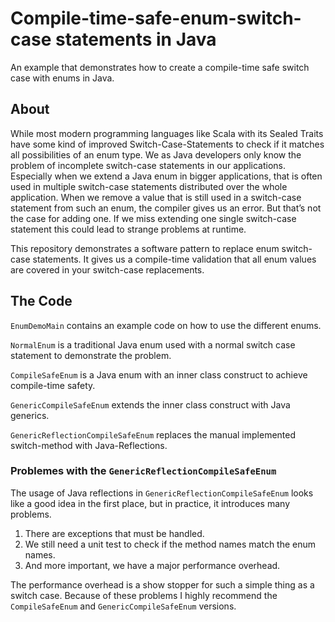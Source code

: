 # Compile-time-safe-enum-switch-case statements in Java
An example that demonstrates how to create a compile-time safe switch case with enums in Java.

## About
While most modern programming languages like Scala with its Sealed Traits have some kind of improved Switch-Case-Statements to check if it matches all possibilities of an enum type. We as Java developers only know the problem of incomplete switch-case statements in our applications. Especially when we extend a Java enum in bigger applications, that is often used in multiple switch-case statements distributed over the whole application.
When we remove a value that is still used in a switch-case statement from such an enum, the compiler gives us an error. But that’s not the case for adding one. If we miss extending one single switch-case statement this could lead to strange problems at runtime.

This repository demonstrates a software pattern to replace enum switch-case statements. It gives us a compile-time validation that all enum values are covered in your switch-case replacements.

## The Code

`EnumDemoMain` contains an example code on how to use the different enums.

`NormalEnum` is a traditional Java enum used with a normal switch case statement to demonstrate the problem.

`CompileSafeEnum` is a Java enum with an inner class construct to achieve compile-time safety.

`GenericCompileSafeEnum` extends the inner class construct with Java generics.

`GenericReflectionCompileSafeEnum` replaces the manual implemented switch-method with Java-Reflections. 

### Problemes with the `GenericReflectionCompileSafeEnum`

The usage of Java reflections in `GenericReflectionCompileSafeEnum` looks like a good idea in the first place, but in practice, it introduces many problems.
1. There are exceptions that must be handled.
2. We still need a unit test to check if the method names match the enum names.
3. And more important, we have a major performance overhead.

The performance overhead is a show stopper for such a simple thing as a switch case.
Because of these problems I highly recommend the `CompileSafeEnum` and `GenericCompileSafeEnum` versions.